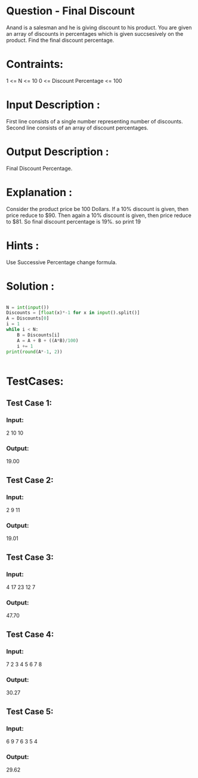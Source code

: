 # Question - Final Discount
Anand is a salesman and he is giving discount to his product. 
You are given an array of discounts in percentages which is given succsesively on the product. 
Find the final discount percentage.

# Contraints:
1 <= N <= 10
0 <= Discount Percentage <= 100

# Input Description :
First line consists of a single number representing number of discounts.
Second line consists of an array of discount percentages.

# Output Description :
Final Discount Percentage.

# Explanation :
Consider the product price be 100 Dollars. If a 10% discount is given, then price reduce to $90.
Then again a 10% discount is given, then price reduce to $81. So final discount percentage is 19%.
so print 19

# Hints :
Use Successive Percentage change formula.

# Solution :
```python

N = int(input())
Discounts = [float(x)*-1 for x in input().split()]
A = Discounts[0]
i = 1
while i < N:
    B = Discounts[i]
    A = A + B + ((A*B)/100)
    i += 1
print(round(A*-1, 2))
  
```

# TestCases:
## Test Case 1:
### Input:
2
10 10
### Output:
19.00


## Test Case 2:
### Input:
2
9 11
### Output:
19.01


## Test Case 3:
### Input:
4
17 23 12 7
### Output:
47.70


## Test Case 4:
### Input:
7
2 3 4 5 6 7 8
### Output:
30.27


## Test Case 5:
### Input:
6
9 7 6 3 5 4
### Output:
29.62
